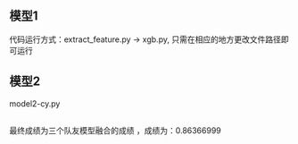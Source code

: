 

## 模型1

代码运行方式：extract_feature.py -> xgb.py,
只需在相应的地方更改文件路径即可运行

## 模型2
model2-cy.py



## 
最终成绩为三个队友模型融合的成绩 ，成绩为：0.86366999

